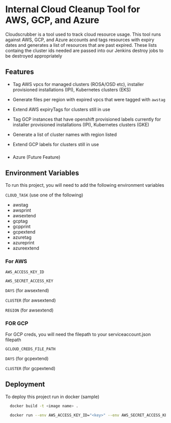 
# Internal Cloud Cleanup Tool for AWS, GCP, and Azure

Cloudscrubber is a tool used to track cloud resource usage. This tool runs against AWS, GCP, and Azure accounts and tags resources with expiry dates and generates a list of resources that are past expired. These lists containg the cluster ids needed are passed into our Jenkins destroy jobs to be destroyed appropriately


## Features

- Tag AWS vpcs for managed clusters (ROSA/OSD etc), installer provisioned installations (IPI), Kubernetes clusters (EKS)
- Generate files per region with expired vpcs that were tagged with `awstag`
- Extend AWS expiryTags for clusters still in use

- Tag GCP instances that have openshift provisioned labels currently for installer provisioned installations (IPI), Kubernetes clusters (GKE)
- Generate a list of cluster names with region listed
- Extend GCP labels for clusters still in use

###
- Azure (Future Feature)


## Environment Variables

To run this project, you will need to add the following environment variables

`CLOUD_TASK` (use one of the following)

- awstag
- awsprint
- awsextend
- gcptag
- gcpprint
- gcpextend
- azuretag
- azureprint
- azureextend

### For AWS

`AWS_ACCESS_KEY_ID`

`AWS_SECRET_ACCESS_KEY`

`DAYS` (for awsextend)

`CLUSTER` (for awsextend)

`REGION` (for awsextend)

### FOR GCP

For GCP creds, you will need the filepath to your serviceaccount.json filepath

`GCLOUD_CREDS_FILE_PATH`

`DAYS` (for gcpextend)

`CLUSTER` (for gcpextend)
## Deployment

To deploy this project run in docker (sample)

```bash
  docker build -t <image name> .
```

```bash
  docker run --env AWS_ACCESS_KEY_ID="<key>" --env AWS_SECRET_ACCESS_KEY="<secret>" --env CLOUD_TASK="<cloudtask>"
```

